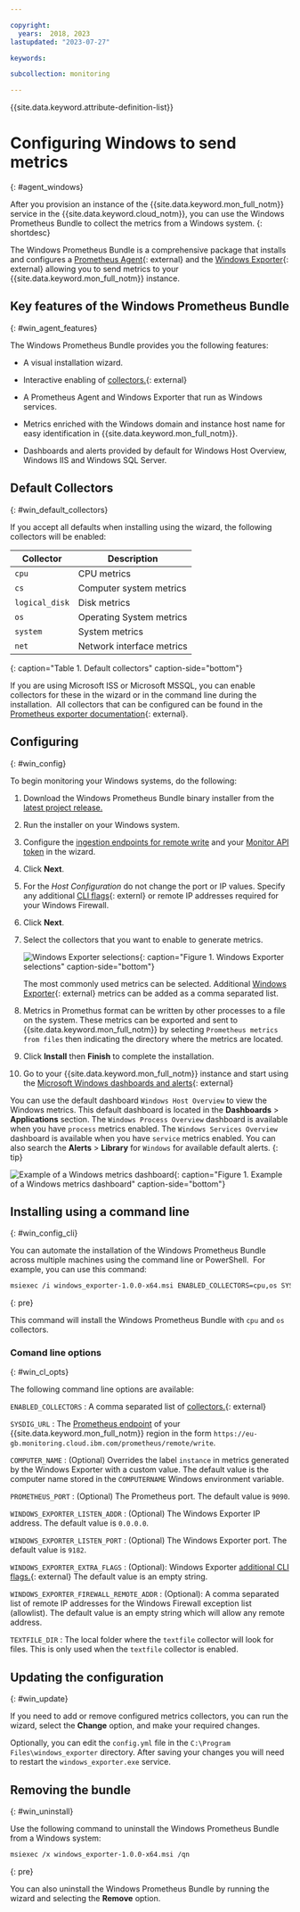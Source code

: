 ```yaml
---

copyright:
  years:  2018, 2023
lastupdated: "2023-07-27"

keywords:

subcollection: monitoring

---
```


{{site.data.keyword.attribute-definition-list}}

# Configuring Windows to send metrics
{: #agent_windows}

After you provision an instance of the {{site.data.keyword.mon_full_notm}} service in the {{site.data.keyword.cloud_notm}}, you can use the Windows Prometheus Bundle to collect the metrics from a Windows system.
{: shortdesc}

The Windows Prometheus Bundle is a comprehensive package that installs and configures a [Prometheus Agent](https://prometheus.io/blog/2021/11/16/agent/){: external} and the [Windows Exporter](https://github.com/prometheus-community/windows_exporter){: external} allowing you to send metrics to your {{site.data.keyword.mon_full_notm}} instance.


## Key features of the Windows Prometheus Bundle
{: #win_agent_features}

The Windows Prometheus Bundle provides you the following features:

* A visual installation wizard.

* Interactive enabling of [collectors.](https://github.com/prometheus-community/windows_exporter/tree/v0.20.0#collectors){: external}

* A Prometheus Agent and Windows Exporter that run as Windows services.

* Metrics enriched with the Windows domain and instance host name for easy identification in {{site.data.keyword.mon_full_notm}}.

* Dashboards and alerts provided by default for Windows Host Overview, Windows IIS and Windows SQL Server.

## Default Collectors
{: #win_default_collectors}

If you accept all defaults when installing using the wizard, the following collectors will be enabled:

| Collector | Description |
| -------------- | ---------------- |
| `cpu` | CPU metrics |
| `cs` | Computer system metrics |
| `logical_disk` | Disk metrics |
| `os` | Operating System metrics |
| `system` | System metrics |
| `net` |  Network interface metrics |
{: caption="Table 1. Default collectors" caption-side="bottom"}

If you are using Microsoft ISS or Microsoft MSSQL, you can enable collectors for these in the wizard or in the command line during the installation.
​
All collectors that can be configured can be found in the [Prometheus exporter documentation](https://github.com/prometheus-community/windows_exporter/tree/v0.20.0#collectors){: external}.

## Configuring
{: #win_config}

To begin monitoring your Windows systems, do the following:

1. Download the Windows Prometheus Bundle binary installer from the [latest project release.](https://github.com/sysdiglabs/Sysdig-Windows-Prometheus-Bundle/releases)

2. Run the installer on your Windows system.

3. Configure the [ingestion endpoints for remote write](/docs/monitoring?topic=monitoring-prometheus_remote_write#prometheus_remote_write_endpoints) and your [Monitor API token](/docs/monitoring?topic=monitoring-api_monitoring_token) in the wizard.

4. Click **Next**.

5. For the *Host Configuration* do not change the port or IP values. Specify any additional [CLI flags](https://github.com/prometheus-community/windows_exporter/tree/v0.20.0#flags){: externl} or remote IP addresses required for your Windows Firewall.

6. Click **Next**.

7. Select the collectors that you want to enable to generate metrics.

   ![Windows Exporter selections](../images/windows_exporters.png "Windows Exporter selections"){: caption="Figure 1. Windows Exporter selections" caption-side="bottom"}

   The most commonly used metrics can be selected. Additional [Windows Exporter](https://github.com/prometheus-community/windows_exporter){: external} metrics can be added as a comma separated list.

8. Metrics in Promethus format can be written by other processes to a file on the system. These metrics can be exported and sent to {{site.data.keyword.mon_full_notm}} by selecting `Prometheus metrics from files` then indicating the directory where the metrics are located.

9. Click **Install** then **Finish** to complete the installation.

10. Go to your {{site.data.keyword.mon_full_notm}} instance and start using the [Microsoft Windows dashboards and alerts](https://docs.sysdig.com/en/docs/sysdig-monitor/integrations/integration-library/infrastructure-integrations/windows/){: external}

   You can use the default dashboard `Windows Host Overview` to view the Windows metrics. This default dashboard is located in the **Dashboards** > **Applications** section. The `Windows Process Overview` dashboard is available when you have `process` metrics enabled. The `Windows Services Overview` dashboard is available when you have `service` metrics enabled. You can also search the **Alerts** > **Library** for `Windows` for available default alerts.
   {: tip}

   ![Example of a Windows metrics dashboard](../infrastructure/images/windows_dashboard.png "Example of a Windows metrics dashboard"){: caption="Figure 1. Example of a Windows metrics dashboard" caption-side="bottom"}

## Installing using a command line
{: #win_config_cli}

You can automate the installation of the Windows Prometheus Bundle across multiple machines using the command line or PowerShell.
​
For example, you can use this command:

```sh
msiexec /i windows_exporter-1.0.0-x64.msi ENABLED_COLLECTORS=cpu,os SYSDIG_URL="https://eu-gb.monitoring.cloud.ibm.com/prometheus/remote/write" SYSDIG_TOKEN="yyyyyyy-zzzz-zzzz-zzzz-xxxxxxxx" /qn
```
{: pre}

This command will install the Windows Prometheus Bundle with `cpu` and `os` collectors.

### Comand line options
{: #win_cl_opts}

The following command line options are available:

`ENABLED_COLLECTORS`
:   A comma separated list of [collectors.](https://github.com/prometheus-community/windows_exporter/tree/v0.20.0#collectors){: external}

`SYSDIG_URL`
:   The [Prometheus endpoint](/docs/monitoring?topic=monitoring-prometheus_remote_write#prometheus_remote_write_endpoints) of your {{site.data.keyword.mon_full_notm}} region in the form `https://eu-gb.monitoring.cloud.ibm.com/prometheus/remote/write`.

`COMPUTER_NAME`
:   (Optional) Overrides the label `instance` in metrics generated by the Windows Exporter with a custom value. The default value is the computer name stored in the `COMPUTERNAME` Windows environment variable.

`PROMETHEUS_PORT`
:   (Optional) The Prometheus port. The default value is `9090`.

`WINDOWS_EXPORTER_LISTEN_ADDR`
:   (Optional) The Windows Exporter IP address. The default value is `0.0.0.0`.

`WINDOWS_EXPORTER_LISTEN_PORT`
:   (Optional) The Windows Exporter port. The default value is `9182`.

`WINDOWS_EXPORTER_EXTRA_FLAGS`
:   (Optional): Windows Exporter [additional CLI flags.](https://github.com/prometheus-community/windows_exporter/tree/v0.20.0#flags){: external} The default value is an empty string.

`WINDOWS_EXPORTER_FIREWALL_REMOTE_ADDR`
:   (Optional): A comma separated list of remote IP addresses for the Windows Firewall exception list (allowlist). The default value is an empty string which will allow any remote address.

`TEXTFILE_DIR`
:   The local folder where the `textfile` collector will look for files. This is only used when the `textfile` collector is enabled.

## Updating the configuration
{: #win_update}

If you need to add or remove configured metrics collectors, you can run the wizard, select the **Change** option, and make your required changes.

Optionally, you can edit the `config.yml` file in the `C:\Program Files\windows_exporter` directory. After saving your changes you will need to restart the `windows_exporter.exe` service.

## Removing the bundle
{: #win_uninstall}

Use the following command to uninstall the Windows Prometheus Bundle from a Windows system:

```sh
msiexec /x windows_exporter-1.0.0-x64.msi /qn
```
{: pre}

You can also uninstall the Windows Prometheus Bundle by running the wizard and selecting the **Remove** option.
